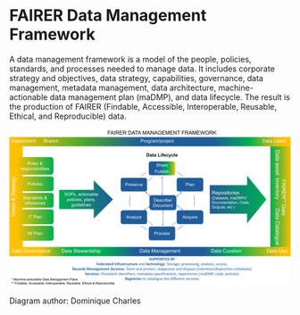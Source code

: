 # FAIRER Data Management Framework

A data management framework is a model of the people, policies, standards, and processes needed to manage data. It includes corporate strategy and objectives, data strategy, capabilities, governance, data management, metadata management, data architecture, machine-actionable data management plan (maDMP), and data lifecycle. The result is the production of FAIRER (Findable, Accessible, Interoperable, Reusable, Ethical, and Reproducible) data.

<img src="FAIRER Data Framework.png">

Diagram author: Dominique Charles
